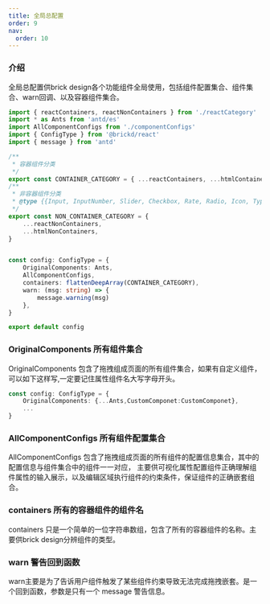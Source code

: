 ```yaml
---
title: 全局总配置
order: 9
nav:
  order: 10
---
```

### 介绍
全局总配置供brick design各个功能组件全局使用，包括组件配置集合、组件集合、warn回调、以及容器组件集合。

```ts
import { reactContainers, reactNonContainers } from './reactCategory'
import * as Ants from 'antd/es'
import AllComponentConfigs from './componentConfigs'
import { ConfigType } from '@brickd/react'
import { message } from 'antd'

/**
 * 容器组件分类
 */
export const CONTAINER_CATEGORY = { ...reactContainers, ...htmlContainers }
/**
 * 非容器组件分类
 * @type {{Input, InputNumber, Slider, Checkbox, Rate, Radio, Icon, Typography}}
 */
export const NON_CONTAINER_CATEGORY = {
	...reactNonContainers,
	...htmlNonContainers,
}


const config: ConfigType = {
	OriginalComponents: Ants,
	AllComponentConfigs,
	containers: flattenDeepArray(CONTAINER_CATEGORY),
	warn: (msg: string) => {
		message.warning(msg)
	},
}

export default config
```

### OriginalComponents 所有组件集合
OriginalComponents 包含了拖拽组成页面的所有组件集合，如果有自定义组件，可以如下这样写,一定要记住属性组件名大写字母开头。
```ts
const config: ConfigType = {
	OriginalComponents: {...Ants,CustomComponet:CustomComponet},
	...
}
```
### AllComponentConfigs 所有组件配置集合
AllComponentConfigs 包含了拖拽组成页面的所有组件的配置信息集合，其中的配置信息与组件集合中的组件一一对应，
主要供可视化属性配置组件正确理解组件属性的输入展示，以及编辑区域执行组件的约束条件，保证组件的正确嵌套组合。

### containers 所有的容器组件的组件名
containers 只是一个简单的一位字符串数组，包含了所有的容器组件的名称。主要供brick design分辨组件的类型。

### warn 警告回到函数
warn主要是为了告诉用户组件触发了某些组件约束导致无法完成拖拽嵌套。是一个回到函数，参数是只有一个 message 警告信息。
